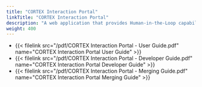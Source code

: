 ```yaml
---
title: "CORTEX Interaction Portal"
linkTitle: "CORTEX Interaction Portal"
description: "A web application that provides Human-in-the-Loop capabilities to the {{% ctx %}} platform."
weight: 400
---
```


* {{< filelink src="/pdf/CORTEX Interaction Portal - User Guide.pdf" name="CORTEX Interaction Portal User Guide" >}}
* {{< filelink src="/pdf/CORTEX Interaction Portal - Developer Guide.pdf" name="CORTEX Interaction Portal Developer Guide" >}}
* {{< filelink src="/pdf/CORTEX Interaction Portal - Merging Guide.pdf" name="CORTEX Interaction Portal Merging Guide" >}}
